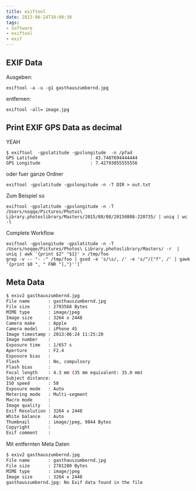 ```yaml
---
title: exiftool
date: 2013-06-24T16:00:30
tags: 
- Software
- exiftool
- exif
---
```


## EXIF Data

Ausgeben:

    exiftool -a -u -g1 gasthauszumbernd.jpg

entfernen:

    exiftool -all= image.jpg

## Print EXIF GPS Data as decimal

YEAH

    $ exiftool  -gpslatitude -gpslongitude  -n /pfad
    GPS Latitude                    : 43.7407694444444
    GPS Longitude                   : 7.42793055555556

oder fuer ganze Ordner

    exiftool -gpslatitude -gpslongitude -n -T DIR > out.txt

Zum Beispiel so

    exiftool -gpslatitude -gpslongitude -n -T /Users/noqqe/Pictures/Photos\ Library.photoslibrary/Masters/2015/08/08/20150808-220735/ | uniq | wc -l

Complete Workflow

    exiftool -gpslongitude -gpslatitude -n -T /Users/noqqe/Pictures/Photos\ Library.photoslibrary/Masters/ -r  | uniq | awk '{print $2" "$1}' > /tmp/foo
    grep -v -- "- -" /tmp/foo | gsed -e 's/\s/, /' -e 's/^/["f", /' | gawk '{print $0 ", " FNR "],"}'']'

## Meta Data

``` bash
$ exiv2 gasthauszumbernd.jpg
File name       : gasthauszumbernd.jpg
File size       : 2793568 Bytes
MIME type       : image/jpeg
Image size      : 3264 x 2448
Camera make     : Apple
Camera model    : iPhone 4S
Image timestamp : 2013:06:24 11:25:20
Image number    :
Exposure time   : 1/657 s
Aperture        : F2.4
Exposure bias   :
Flash           : No, compulsory
Flash bias      :
Focal length    : 4.3 mm (35 mm equivalent: 35.0 mm)
Subject distance:
ISO speed       : 50
Exposure mode   : Auto
Metering mode   : Multi-segment
Macro mode      :
Image quality   :
Exif Resolution : 3264 x 2448
White balance   : Auto
Thumbnail       : image/jpeg, 9844 Bytes
Copyright       :
Exif comment    :
```

Mit entfernten Meta Daten

``` bash
$ exiv2 gasthauszumbernd.jpg
File name       : gasthauszumbernd.jpg
File size       : 2781280 Bytes
MIME type       : image/jpeg
Image size      : 3264 x 2448
gasthauszumbernd.jpg: No Exif data found in the file
```